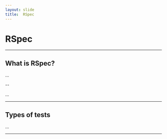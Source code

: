```yaml
---
layout: slide
title:  RSpec
---
```


# RSpec

---

## What is RSpec?

...

--

...

---

## Types of tests

...


---
